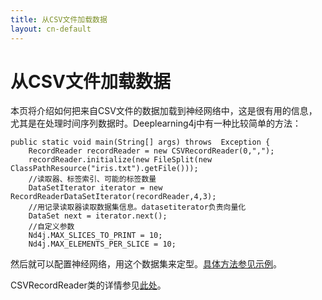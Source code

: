 ```yaml
---
title: 从CSV文件加载数据
layout: cn-default
---
```


# 从CSV文件加载数据

本页将介绍如何把来自CSV文件的数据加载到神经网络中，这是很有用的信息，尤其是在处理时间序列数据时。Deeplearning4j中有一种比较简单的方法：

    public static void main(String[] args) throws  Exception {
        RecordReader recordReader = new CSVRecordReader(0,",");
        recordReader.initialize(new FileSplit(new ClassPathResource("iris.txt").getFile()));
        //读取器、标签索引、可能的标签数量
        DataSetIterator iterator = new RecordReaderDataSetIterator(recordReader,4,3);
        //用记录读取器读取数据集信息。datasetiterator负责向量化
        DataSet next = iterator.next();
        //自定义参数
        Nd4j.MAX_SLICES_TO_PRINT = 10;
        Nd4j.MAX_ELEMENTS_PER_SLICE = 10;

然后就可以配置神经网络，用这个数据集来定型。[具体方法参见示例](https://github.com/deeplearning4j/dl4j-examples/blob/master/dl4j-examples/src/main/java/org/deeplearning4j/examples/dataExamples/CSVExample.java)。 

CSVRecordReader类的详情参见[此处](https://github.com/deeplearning4j/Canova/blob/master/canova-api/src/main/java/org/canova/api/records/reader/impl/CSVRecordReader.java)。
